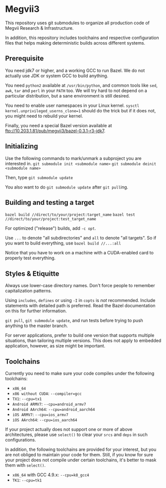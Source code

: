 Megvii3
=======
This repository uses git submodules to organize all production code of Megvii Research & Infrastructure.

In addition, this repository includes toolchains and respective configuration files that helps making deterministic builds across different systems.

Prerequisite
------------
You need jdk7 or higher, and a working GCC to run Bazel. We do not actually use JDK or system GCC to build anything.

You need `python2` available at `/usr/bin/python`, and common tools like `sed`, `awk`, `tar` and `perl` in your `PATH` too. We will try hard to not depend on a particular distribution, but a sane environment is still desired.

You need to enable user namespaces in your Linux kernel. `sysctl kernel.unprivileged_userns_clone=1` should do the trick but if it does not, you might need to rebuild your kernel.

Finally, you need a special Bazel version available at ftp://10.203.1.81/pub/megvii3/bazel-0.3.1-r3-jdk7.

Initializing
------------
Use the following commands to mark/unmark a subproject you are interested in.
`git submodule init <submodule name>`
`git submodule deinit <submodule name>`

Then, type
`git submodule update`

You also want to do `git submodule update` after `git pull`ing.

Building and testing a target
-----------------------------
`bazel build //direct/to/your/project:target_name`
`bazel test //direct/to/your/project:test_target_name`

For optimized ("release") builds, add `-c opt`.

Use `...` to denote "all subdirectories" and `all` to denote "all targets". So if you want to build everything, use
`bazel build //...:all`

Notice that you have to work on a machine with a CUDA-enabled card to properly test everything.

Styles & Etiquitte
------------------
Always use lower-case directory names. Don't force people to remember capitalization patterns.

Using `includes`, `defines` or using `-I` in `copts` is *not* recommended.
Include statements with detailed path is preferred. Read the Bazel documentation on this for further information.

`git pull`, `git submodule update`, and run tests before trying to push anything to the master branch.

For server applications, prefer to build one version that supports multiple situations, than tailoring multiple versions.
This does not apply to embedded application, however, as size might be important.

Toolchains
----------
Currently you need to make sure your code compiles under the following toolchains:
* `x86_64`
* `x86 without CUDA`: `--compiler=gcc`
* `TX1`: `--cpu=tx1`
* `Android ARMV7`: `--cpu=android_armv7`
* `Android AArch64`: `--cpu=android_aarch64`
* `iOS ARMV7`: `--cpu=ios_armv7`
* `iOS AArch64`: `--cpu=ios_aarch64`

If your project actually does not support one or more of above architectures, please use `select()` to clear your `srcs` and `deps` in such configurations.

In addition, the following toolchains are provided for your interest, but you are not obliged to maintain your code for them. Still, if you know for sure your project does not compile under certain toolchains, it's better to mask them with `select()`.
* `x86_64` with GCC 4.9.x: `--cpu=k8_gcc4`
* `TK1`: `--cpu=tk1`
